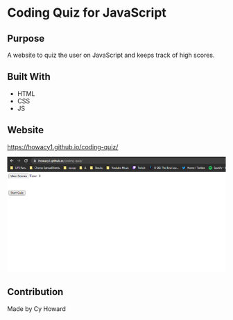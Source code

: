 # Coding Quiz for JavaScript

## Purpose
A website to quiz the user on JavaScript and keeps track of high scores.

## Built With
* HTML
* CSS
* JS

## Website
https://howacy1.github.io/coding-quiz/

![Coding Quiz](codingQuiz.PNG)
## Contribution
Made by Cy Howard
